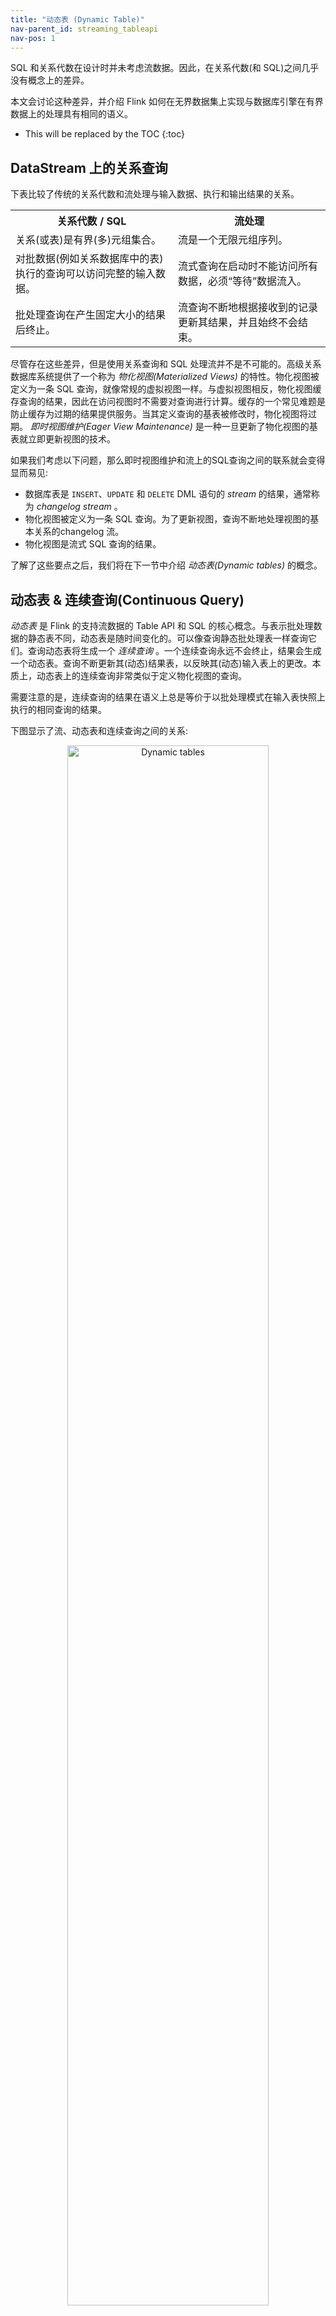 ```yaml
---
title: "动态表 (Dynamic Table)"
nav-parent_id: streaming_tableapi
nav-pos: 1
---
```

<!--
Licensed to the Apache Software Foundation (ASF) under one
or more contributor license agreements.  See the NOTICE file
distributed with this work for additional information
regarding copyright ownership.  The ASF licenses this file
to you under the Apache License, Version 2.0 (the
"License"); you may not use this file except in compliance
with the License.  You may obtain a copy of the License at

  http://www.apache.org/licenses/LICENSE-2.0

Unless required by applicable law or agreed to in writing,
software distributed under the License is distributed on an
"AS IS" BASIS, WITHOUT WARRANTIES OR CONDITIONS OF ANY
KIND, either express or implied.  See the License for the
specific language governing permissions and limitations
under the License.
-->

SQL 和关系代数在设计时并未考虑流数据。因此，在关系代数(和 SQL)之间几乎没有概念上的差异。

本文会讨论这种差异，并介绍 Flink 如何在无界数据集上实现与数据库引擎在有界数据上的处理具有相同的语义。

* This will be replaced by the TOC
{:toc}

DataStream 上的关系查询
----------------------------------

下表比较了传统的关系代数和流处理与输入数据、执行和输出结果的关系。

<table class="table table-bordered">
	<tr>
		<th>关系代数 / SQL</th>
		<th>流处理</th>
	</tr>
	<tr>
		<td>关系(或表)是有界(多)元组集合。</td>
		<td>流是一个无限元组序列。</td>
	</tr>
	<tr>
		<td>对批数据(例如关系数据库中的表)执行的查询可以访问完整的输入数据。</td>
		<td>流式查询在启动时不能访问所有数据，必须“等待”数据流入。</td>
	</tr>
	<tr>
		<td>批处理查询在产生固定大小的结果后终止。</td>
		<td>流查询不断地根据接收到的记录更新其结果，并且始终不会结束。</td>
	</tr>
</table>

尽管存在这些差异，但是使用关系查询和 SQL 处理流并不是不可能的。高级关系数据库系统提供了一个称为 *物化视图(Materialized Views)* 的特性。物化视图被定义为一条 SQL 查询，就像常规的虚拟视图一样。与虚拟视图相反，物化视图缓存查询的结果，因此在访问视图时不需要对查询进行计算。缓存的一个常见难题是防止缓存为过期的结果提供服务。当其定义查询的基表被修改时，物化视图将过期。 *即时视图维护(Eager View Maintenance)* 是一种一旦更新了物化视图的基表就立即更新视图的技术。

如果我们考虑以下问题，那么即时视图维护和流上的SQL查询之间的联系就会变得显而易见:

- 数据库表是 `INSERT`、`UPDATE` 和 `DELETE` DML 语句的  *stream*  的结果，通常称为  *changelog stream* 。
- 物化视图被定义为一条 SQL 查询。为了更新视图，查询不断地处理视图的基本关系的changelog 流。
- 物化视图是流式 SQL 查询的结果。

了解了这些要点之后，我们将在下一节中介绍 *动态表(Dynamic tables)* 的概念。

动态表 &amp; 连续查询(Continuous Query)
---------------------------------------

*动态表* 是 Flink 的支持流数据的 Table API 和 SQL 的核心概念。与表示批处理数据的静态表不同，动态表是随时间变化的。可以像查询静态批处理表一样查询它们。查询动态表将生成一个 *连续查询* 。一个连续查询永远不会终止，结果会生成一个动态表。查询不断更新其(动态)结果表，以反映其(动态)输入表上的更改。本质上，动态表上的连续查询非常类似于定义物化视图的查询。

需要注意的是，连续查询的结果在语义上总是等价于以批处理模式在输入表快照上执行的相同查询的结果。

下图显示了流、动态表和连续查询之间的关系:

<center>
<img alt="Dynamic tables" src="{{ site.baseurl }}/fig/table-streaming/stream-query-stream.png" width="80%">
</center>

1. 将流转换为动态表。
2. 在动态表上计算一个连续查询，生成一个新的动态表。
3. 生成的动态表被转换回流。

**注意：** 动态表首先是一个逻辑概念。在查询执行期间不一定(完全)物化动态表。

在下面，我们将解释动态表和连续查询的概念，并使用具有以下模式的单击事件流:

{% highlight plain %}
[
  user:  VARCHAR,   // 用户名
  cTime: TIMESTAMP, // 访问 URL 的时间
  url:   VARCHAR    // 用户访问的 URL
]
{% endhighlight %}

在流上定义表
----------------------------

为了使用关系查询处理流，必须将其转换成 `Table`。从概念上讲，流的每条记录都被解释为对结果表的 `INSERT` 操作。本质上我们正在从一个 `INSERT`-only 的 changelog 流构建表。

下图显示了单击事件流(左侧)如何转换为表(右侧)。当插入更多的单击流记录时，结果表将不断增长。

<center>
<img alt="Append mode" src="{{ site.baseurl }}/fig/table-streaming/append-mode.png" width="60%">
</center>

**注意：** 在流上定义的表在内部没有物化。

### 连续查询
----------------------

在动态表上计算一个连续查询，并生成一个新的动态表。与批处理查询不同，连续查询从不终止，并根据其输入表上的更新更新其结果表。在任何时候，连续查询的结果在语义上与以批处理模式在输入表快照上执行的相同查询的结果相同。

在接下来的代码中，我们将展示 `clicks` 表上的两个示例查询，这个表是在点击事件流上定义的。

第一个查询是一个简单的 `GROUP-BY COUNT` 聚合查询。它基于 `user` 字段对 `clicks` 表进行分组，并统计访问的 URL 的数量。下面的图显示了当 `clicks` 表被附加的行更新时，查询是如何被评估的。

<center>
<img alt="Continuous Non-Windowed Query" src="{{ site.baseurl }}/fig/table-streaming/query-groupBy-cnt.png" width="90%">
</center>

当查询开始，`clicks` 表(左侧)是空的。当第一行数据被插入到 `clicks` 表时，查询开始计算结果表。第一行数据 `[Mary,./home]` 插入后，结果表(右侧，上部)由一行 `[Mary, 1]` 组成。当第二行 `[Bob, ./cart]` 插入到 `clicks` 表时，查询会更新结果表并插入了一行新数据 `[Bob, 1]`。第三行 `[Mary, ./prod?id=1]` 将产生已计算的结果行的更新，`[Mary, 1]` 更新成 `[Mary, 2]`。最后，当第四行数据加入 `clicks` 表时，查询将第三行 `[Liz, 1]` 插入到结果表中。

第二条查询与第一条类似，但是除了用户属性之外，还将 `clicks` 分组至[每小时滚动窗口]({{ site.baseurl }}/zh/dev/table/sql/index.html#group-windows)中，然后计算 url 数量(基于时间的计算，例如基于特定[时间属性](time_attributes.html)的窗口，后面会讨论)。同样，该图显示了不同时间点的输入和输出，以可视化动态表的变化特性。

<center>
<img alt="Continuous Group-Window Query" src="{{ site.baseurl }}/fig/table-streaming/query-groupBy-window-cnt.png" width="100%">
</center>

与前面一样，左边显示了输入表 `clicks`。查询每小时持续计算结果并更新结果表。clicks表包含四行带有时间戳(`cTime`)的数据，时间戳在 `12:00:00` 和 `12:59:59` 之间。查询从这个输入计算出两个结果行(每个 `user` 一个)，并将它们附加到结果表中。对于 `13:00:00` 和 `13:59:59` 之间的下一个窗口，`clicks` 表包含三行，这将导致另外两行被追加到结果表。随着时间的推移，更多的行被添加到 `click` 中，结果表将被更新。

### 更新和追加查询

虽然这两个示例查询看起来非常相似(都计算分组计数聚合)，但它们在一个重要方面不同:
- 第一个查询更新先前输出的结果，即定义结果表的 changelog 流包含 `INSERT` 和 `UPDATE` 操作。
- 第二个查询只附加到结果表，即结果表的 changelog 流只包含 `INSERT` 操作。

一个查询是产生一个只追加的表还是一个更新的表有一些含义:
- 产生更新更改的查询通常必须维护更多的状态(请参阅以下部分)。
- 将 append-only 的表转换为流与将已更新的表转换为流是不同的(参阅[表到流的转换](#table-to-stream-conversion)章节)。

### 查询限制

许多(但不是全部)语义上有效的查询可以作为流上的连续查询进行评估。有些查询代价太高而无法计算，这可能是由于它们需要维护的状态大小，也可能是由于计算更新代价太高。

- **状态大小：** 连续查询在无界流上计算，通常应该运行数周或数月。因此，连续查询处理的数据总量可能非常大。必须更新先前输出的结果的查询需要维护所有输出的行，以便能够更新它们。例如，第一个查询示例需要存储每个用户的 URL 计数，以便能够增加该计数并在输入表接收新行时发送新结果。如果只跟踪注册用户，则要维护的计数数量可能不会太高。但是，如果未注册的用户分配了一个惟一的用户名，那么要维护的计数数量将随着时间增长，并可能最终导致查询失败。

{% highlight sql %}
SELECT user, COUNT(url)
FROM clicks
GROUP BY user;
{% endhighlight %}

- **计算更新：** 有些查询需要重新计算和更新大量已输出的结果行，即使只添加或更新一条输入记录。显然，这样的查询不适合作为连续查询执行。下面的查询就是一个例子，它根据最后一次单击的时间为每个用户计算一个 `RANK`。一旦 `click` 表接收到一个新行，用户的 `lastAction` 就会更新，并必须计算一个新的排名。然而，由于两行不能具有相同的排名，所以所有较低排名的行也需要更新。

{% highlight sql %}
SELECT user, RANK() OVER (ORDER BY lastLogin)
FROM (
  SELECT user, MAX(cTime) AS lastAction FROM clicks GROUP BY user
);
{% endhighlight %}

[查询配置](query_configuration.html)章节讨论了控制连续查询执行的参数。一些参数可以用来在维持状态的大小和获得结果的准确性之间做取舍。

<a name="table-to-stream-conversion"></a>

表到流的转换
--------------------------

动态表可以像普通数据库表一样通过 `INSERT`、`UPDATE` 和 `DELETE` 来不断修改。它可能是一个只有一行、不断更新的表，也可能是一个 insert-only 的表，没有 `UPDATE` 和 `DELETE` 修改，或者介于两者之间的其他表。

在将动态表转换为流或将其写入外部系统时，需要对这些更改进行编码。Flink的 Table API 和 SQL 支持三种方式来编码一个动态表的变化:

* **Append-only 流：** 仅通过 `INSERT` 操作修改的动态表可以通过输出插入的行转换为流。

* **Retract 流：** retract 流包含两种类型的 message： *add messages* 和 *retract messages* 。通过将`INSERT` 操作编码为 add message、将 `DELETE` 操作编码为 retract message、将 `UPDATE` 操作编码为更新(先前)行的 retract message 和更新(新)行的 add message，将动态表转换为 retract 流。下图显示了将动态表转换为 retract 流的过程。

<center>
<img alt="Dynamic tables" src="{{ site.baseurl }}/fig/table-streaming/undo-redo-mode.png" width="85%">
</center>
<br><br>

* **Upsert 流:** upsert 流包含两种类型的 message： *upsert messages* 和*delete messages*。转换为 upsert 流的动态表需要(可能是组合的)唯一键。通过将 `INSERT` 和 `UPDATE` 操作编码为 upsert message，将 `DELETE` 操作编码为 delete message ，将具有唯一键的动态表转换为流。消费流的算子需要知道唯一键的属性，以便正确地应用 message。与 retract 流的主要区别在于 `UPDATE` 操作是用单个 message 编码的，因此效率更高。下图显示了将动态表转换为 upsert 流的过程。

<center>
<img alt="Dynamic tables" src="{{ site.baseurl }}/fig/table-streaming/redo-mode.png" width="85%">
</center>
<br><br>

在[通用概念]({{ site.baseurl }}/zh/dev/table/common.html#convert-a-table-into-a-datastream)中讨论了将动态表转换为 `DataStream` 的 API。请注意，在将动态表转换为 `DataStream` 时，只支持 append 流和 retract 流。在 [TableSources 和 TableSinks](../sourceSinks.html#define-a-tablesink) 章节讨论向外部系统输出动态表的 `TableSink` 接口。

{% top %}
